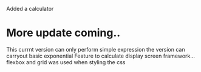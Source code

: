 Added a calculator 

# More update coming..

This currnt version can only perform simple expression
the version can carryout basic exponential
Feature to calculate display screen 
framework... flexbox and grid was used when styling the css